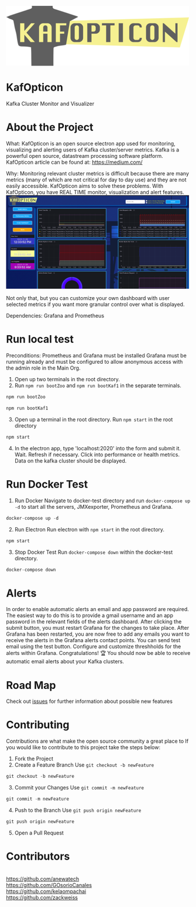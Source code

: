 <img src="./assets/kafopticon.png" width="500px"></img>  


# KafOpticon
Kafka Cluster Monitor and Visualizer

# About the Project
What:
KafOpticon is an open source electron app used for monitoring, visualizing and alerting users of Kafka cluster/server metrics.
Kafka is a powerful open source, datastream processing software platform.
KafOpticon article can be found at: https://medium.com/

Why:
Monitoring relevant cluster metrics is difficult because there are many metrics (many of which are not critical for day to day use)
and they are not easily accessible.
KafOpticon aims to solve these problems. With KafOpticon, you have REAL TIME monitor, visualization and alert features.
  <br><img src="./assets/KafOpticon Sample1.png" width="500px"></img>  

Not only that, but you can customize your own dashboard with user selected metrics if you want more granular control over what is displayed.

Dependencies: Grafana and Prometheus

# Run local test
Preconditions: Prometheus and Grafana must be installed
Grafana must be running already and must be configured to allow anonymous access with the admin role in the Main Org.

1. Open up two terminals in the root directory.
2. Run `npm run bootZoo` and `npm run bootKaf1` in the separate terminals.
```javascript
npm run bootZoo
```
```javascript
npm run bootKaf1
```
3. Open up a terminal in the root directory.
Run `npm start` in the root directory
```javascript
npm start
```
4. In the electron app, type 'localhost:2020' into the form and submit it.
Wait.
Refresh if necessary.
Click into performance or health metrics. Data on the kafka cluster should be displayed.

# Run Docker Test
1. Run Docker
Navigate to docker-test directory and run `docker-compose up -d` to start all the servers, JMXexporter, Prometheus and Grafana.
```javascript 
docker-compose up -d
```
2. Run Electron
Run electron with `npm start` in the root directory.
```javascript
npm start
```
3. Stop Docker Test
Run `docker-compose down` within the docker-test directory.
```javascript
docker-compose down
```
# Alerts
In order to enable automatic alerts an email and app password are required. The easiest way to do this is to provide a gmail username and an app password
in the relevant fields of the alerts dashboard. After clicking the submit button, you must restart Grafana for the changes to take place.
After Grafana has been restarted, you are now free to add any emails you want to receive the alerts in the Grafana alerts contact points.
You can send test email using the test button.
Configure and customize threshholds for the alerts within Grafana. 
Congratulations! 🏆️ You should now be able to receive automatic email alerts about your Kafka clusters.

# Road Map
Check out [issues](https://github.com/oslabs-beta/KafOpticon/issues) for further information about possible new features

# Contributing
Contributions are what make the open source community a great place to 
If you would like to contribute to this project take the steps below:
1. Fork the Project 
2. Create a Feature Branch 
Use `git checkout -b newFeature`    
```javascript
git checkout -b newFeature
```
3. Commit your Changes
Use `git commit -m newFeature`
```javascript
git commit -m newFeature
```
4. Push to the Branch
Use `git push origin newFeature`
```javascript
git push origin newFeature
```
5. Open a Pull Request

# Contributors
<br>https://github.com/anewatech
<br>https://github.com/GOsorioCanales
<br>https://github.com/kelaompachai
<br>https://github.com/zackweiss